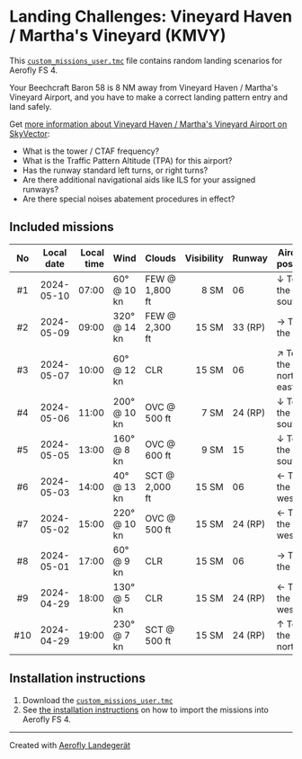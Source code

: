 # Landing Challenges: Vineyard Haven / Martha's Vineyard (KMVY)

This [`custom_missions_user.tmc`](./custom_missions_user.tmc) file contains random landing scenarios for Aerofly FS 4.

Your Beechcraft Baron 58 is 8 NM away from Vineyard Haven / Martha's Vineyard Airport, and you have to make a correct landing pattern entry and land safely.

Get [more information about Vineyard Haven / Martha's Vineyard Airport on SkyVector](https://skyvector.com/airport/KMVY):

- What is the tower / CTAF frequency?
- What is the Traffic Pattern Altitude (TPA) for this airport?
- Has the runway standard left turns, or right turns?
- Are there additional navigational aids like ILS for your assigned runways?
- Are there special noises abatement procedures in effect?

## Included missions

| No  | Local date | Local time | Wind         | Clouds         | Visibility | Runway  | Aircraft position    |
| :-: | ---------- | ---------: | ------------ | -------------- | ---------: | ------- | -------------------- |
| #1  | 2024-05-10 |      07:00 | 60° @ 10 kn  | FEW @ 1,800 ft |       8 SM | 06      | ↓ To the south       |
| #2  | 2024-05-09 |      09:00 | 320° @ 14 kn | FEW @ 2,300 ft |      15 SM | 33 (RP) | → To the east        |
| #3  | 2024-05-07 |      10:00 | 60° @ 12 kn  | CLR            |      15 SM | 06      | ↗ To the north-east |
| #4  | 2024-05-06 |      11:00 | 200° @ 10 kn | OVC @ 500 ft   |       7 SM | 24 (RP) | ↓ To the south       |
| #5  | 2024-05-05 |      13:00 | 160° @ 8 kn  | OVC @ 600 ft   |       9 SM | 15      | ↓ To the south       |
| #6  | 2024-05-03 |      14:00 | 40° @ 13 kn  | SCT @ 2,000 ft |      15 SM | 06      | ← To the west        |
| #7  | 2024-05-02 |      15:00 | 220° @ 10 kn | OVC @ 500 ft   |      15 SM | 24 (RP) | ← To the west        |
| #8  | 2024-05-01 |      17:00 | 60° @ 9 kn   | CLR            |      15 SM | 06      | → To the east        |
| #9  | 2024-04-29 |      18:00 | 130° @ 5 kn  | CLR            |      15 SM | 24 (RP) | ← To the west        |
| #10 | 2024-04-29 |      19:00 | 230° @ 7 kn  | SCT @ 500 ft   |      15 SM | 24 (RP) | ↑ To the north       |

## Installation instructions

1. Download the [`custom_missions_user.tmc`](./custom_missions_user.tmc)
2. See [the installation instructions](https://fboes.github.io/aerofly-missions/docs/generic-installation.html) on how to import the missions into Aerofly FS 4.

---

Created with [Aerofly Landegerät](https://github.com/fboes/aerofly-patterns)

